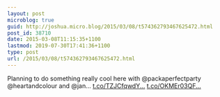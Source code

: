 ```yaml
---
layout: post
microblog: true
guid: http://joshua.micro.blog/2015/03/08/t574362793467625472.html
post_id: 38710
date: 2015-03-08T11:15:35+1100
lastmod: 2019-07-30T17:41:36+1100
type: post
url: /2015/03/08/t574362793467625472.html
---
```

Planning to do something really cool here with @packaperfectparty @heartandcolour and @jan… [t.co/TZJCfqwdY...](http://t.co/TZJCfqwdYH) [t.co/OKMEr03QF...](http://t.co/OKMEr03QFv)
